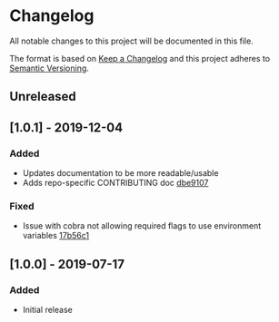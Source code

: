 # Changelog
All notable changes to this project will be documented in this file.

The format is based on [Keep a Changelog](http://keepachangelog.com/en/1.0.0/)
and this project adheres to [Semantic
Versioning](http://semver.org/spec/v2.0.0.html).

## Unreleased

## [1.0.1] - 2019-12-04

### Added

- Updates documentation to be more readable/usable
- Adds repo-specific CONTRIBUTING doc [dbe9107](https://github.com/asachs01/sensu-go-plivo-handler/commit/dbe9107dfc824b25eb78d94bbfbe0d147e0164b5)

### Fixed

- Issue with cobra not allowing required flags to use environment variables [17b56c1](https://github.com/asachs01/sensu-go-plivo-handler/commit/17b56c15ea267fc2d0480186ff34058a5f372f70)

## [1.0.0] - 2019-07-17

### Added
- Initial release


